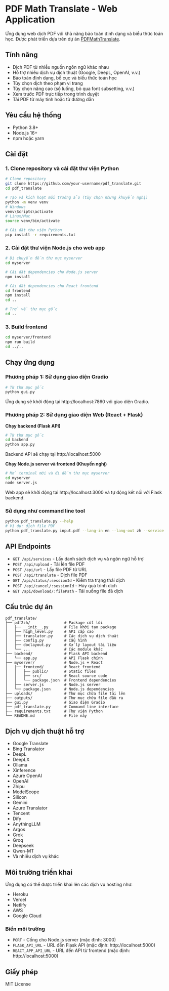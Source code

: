 # PDF Math Translate - Web Application

Ứng dụng web dịch PDF với khả năng bảo toàn định dạng và biểu thức toán học. Được phát triển dựa trên dự án [PDFMathTranslate](https://github.com/Byaidu/PDFMathTranslate).

## Tính năng

- Dịch PDF từ nhiều nguồn ngôn ngữ khác nhau
- Hỗ trợ nhiều dịch vụ dịch thuật (Google, DeepL, OpenAI, v.v.)
- Bảo toàn định dạng, bố cục và biểu thức toán học
- Tùy chọn dịch theo phạm vi trang
- Tùy chọn nâng cao (số luồng, bỏ qua font subsetting, v.v.)
- Xem trước PDF trực tiếp trong trình duyệt
- Tải PDF từ máy tính hoặc từ đường dẫn

## Yêu cầu hệ thống

- Python 3.8+ 
- Node.js 16+
- npm hoặc yarn

## Cài đặt

### 1. Clone repository và cài đặt thư viện Python

```bash
# Clone repository
git clone https://github.com/your-username/pdf_translate.git
cd pdf_translate

# Tạo và kích hoạt môi trường ảo (tùy chọn nhưng khuyến nghị)
python -m venv venv
# Windows
venv\Scripts\activate
# Linux/Mac
source venv/bin/activate

# Cài đặt thư viện Python
pip install -r requirements.txt
```

### 2. Cài đặt thư viện Node.js cho web app

```bash
# Di chuyển đến thư mục myserver
cd myserver

# Cài đặt dependencies cho Node.js server
npm install

# Cài đặt dependencies cho React frontend
cd frontend
npm install
cd ..

# Trở về thư mục gốc
cd ..
```

### 3. Build frontend

```bash
cd myserver/frontend
npm run build
cd ../..
```

## Chạy ứng dụng

### Phương pháp 1: Sử dụng giao diện Gradio

```bash
# Từ thư mục gốc
python gui.py
```
Ứng dụng sẽ khởi động tại http://localhost:7860 với giao diện Gradio.

### Phương pháp 2: Sử dụng giao diện Web (React + Flask)

**Chạy backend (Flask API)**
```bash
# Từ thư mục gốc
cd backend
python app.py
```
Backend API sẽ chạy tại http://localhost:5000

**Chạy Node.js server và frontend (Khuyến nghị)**
```bash
# Mở terminal mới và đi đến thư mục myserver
cd myserver
node server.js
```
Web app sẽ khởi động tại http://localhost:3000 và tự động kết nối với Flask backend.

### Sử dụng như command line tool

```bash
python pdf_translate.py --help
# Ví dụ: dịch file PDF
python pdf_translate.py input.pdf --lang-in en --lang-out zh --service google
```

## API Endpoints

- `GET /api/services` - Lấy danh sách dịch vụ và ngôn ngữ hỗ trợ
- `POST /api/upload` - Tải lên file PDF
- `POST /api/url` - Lấy file PDF từ URL
- `POST /api/translate` - Dịch file PDF
- `GET /api/status/:sessionId` - Kiểm tra trạng thái dịch
- `POST /api/cancel/:sessionId` - Hủy quá trình dịch
- `GET /api/download/:filePath` - Tải xuống file đã dịch

## Cấu trúc dự án

```
pdf_translate/
├── pdf2zh/               # Package cốt lõi
│   ├── __init__.py       # File khởi tạo package
│   ├── high_level.py     # API cấp cao
│   ├── translator.py     # Các dịch vụ dịch thuật
│   ├── config.py         # Cấu hình
│   ├── doclayout.py      # Xử lý layout tài liệu
│   └── ...               # Các module khác
├── backend/              # Flask API backend
│   └── app.py            # API Flask chính
├── myserver/             # Node.js + React
│   ├── frontend/         # React frontend
│   │   ├── public/       # Static files
│   │   ├── src/          # React source code
│   │   └── package.json  # Frontend dependencies
│   ├── server.js         # Node.js server 
│   └── package.json      # Node.js dependencies
├── uploads/              # Thư mục chứa file tải lên
├── outputs/              # Thư mục chứa file đầu ra
├── gui.py                # Giao diện Gradio
├── pdf_translate.py      # Command line interface
├── requirements.txt      # Thư viện Python
└── README.md             # File này
```

## Dịch vụ dịch thuật hỗ trợ

- Google Translate
- Bing Translator
- DeepL
- DeepLX
- Ollama
- Xinference
- Azure OpenAI
- OpenAI
- Zhipu
- ModelScope
- Silicon
- Gemini
- Azure Translator
- Tencent
- Dify
- AnythingLLM
- Argos
- Grok
- Groq
- Deepseek
- Qwen-MT
- Và nhiều dịch vụ khác

## Môi trường triển khai

Ứng dụng có thể được triển khai lên các dịch vụ hosting như:

- Heroku
- Vercel
- Netlify
- AWS
- Google Cloud

### Biến môi trường

- `PORT` - Cổng cho Node.js server (mặc định: 3000)
- `FLASK_API_URL` - URL đến Flask API (mặc định: http://localhost:5000)
- `REACT_APP_API_URL` - URL đến API từ frontend (mặc định: http://localhost:5000)

## Giấy phép

MIT License 
